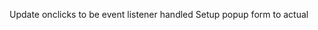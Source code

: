 <!-- * Very Doable -->

<!-- ? I have an idea but not sure -->
<!-- Header nav should have <a> and not buttons -->
Update onclicks to be event listener handled
Setup popup form to actual

<!-- ! Will have to learn -->

<!-- TODO Unsorted-->